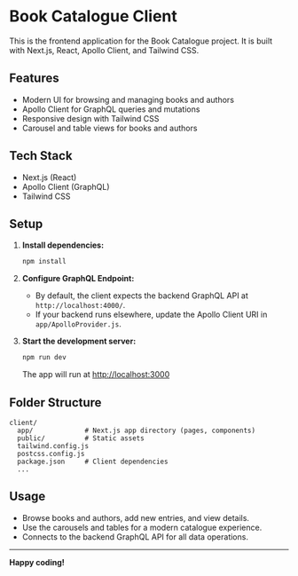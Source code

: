 # Book Catalogue Client

This is the frontend application for the Book Catalogue project. It is built with Next.js, React, Apollo Client, and Tailwind CSS.

## Features
- Modern UI for browsing and managing books and authors
- Apollo Client for GraphQL queries and mutations
- Responsive design with Tailwind CSS
- Carousel and table views for books and authors

## Tech Stack
- Next.js (React)
- Apollo Client (GraphQL)
- Tailwind CSS

## Setup

1. **Install dependencies:**
   ```bash
   npm install
   ```

2. **Configure GraphQL Endpoint:**
   - By default, the client expects the backend GraphQL API at `http://localhost:4000/`.
   - If your backend runs elsewhere, update the Apollo Client URI in `app/ApolloProvider.js`.

3. **Start the development server:**
   ```bash
   npm run dev
   ```
   The app will run at [http://localhost:3000](http://localhost:3000)

## Folder Structure
```
client/
  app/             # Next.js app directory (pages, components)
  public/          # Static assets
  tailwind.config.js
  postcss.config.js
  package.json     # Client dependencies
  ...
```

## Usage
- Browse books and authors, add new entries, and view details.
- Use the carousels and tables for a modern catalogue experience.
- Connects to the backend GraphQL API for all data operations.

---

**Happy coding!**
